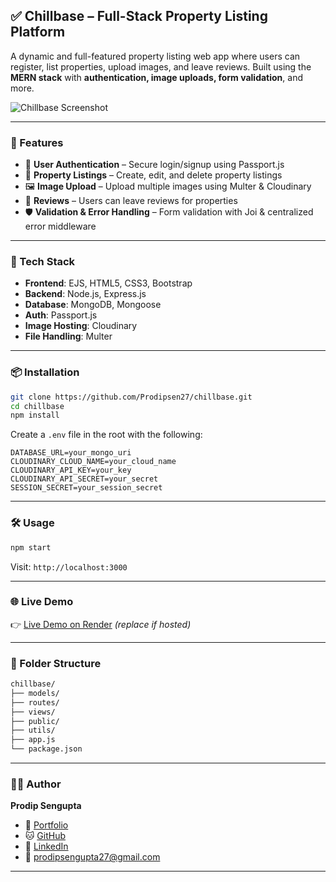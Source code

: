 ## ✅ Chillbase – Full-Stack Property Listing Platform

A dynamic and full-featured property listing web app where users can register, list properties, upload images, and leave reviews. Built using the **MERN stack** with **authentication, image uploads, form validation**, and more.

![Chillbase Screenshot](https://drive.google.com/file/d/1jn0ITxMkwe3elOmCWlnww1xKLMGGDmm8/view?usp=drive_link) <!-- Optional: Add a screenshot -->

---

### 🚀 Features

* 🔐 **User Authentication** – Secure login/signup using Passport.js
* 🏡 **Property Listings** – Create, edit, and delete property listings
* 🖼️ **Image Upload** – Upload multiple images using Multer & Cloudinary
* 📝 **Reviews** – Users can leave reviews for properties
* 🛡️ **Validation & Error Handling** – Form validation with Joi & centralized error middleware

---

### 🔧 Tech Stack

* **Frontend**: EJS, HTML5, CSS3, Bootstrap
* **Backend**: Node.js, Express.js
* **Database**: MongoDB, Mongoose
* **Auth**: Passport.js
* **Image Hosting**: Cloudinary
* **File Handling**: Multer

---

### 📦 Installation

```bash
git clone https://github.com/Prodipsen27/chillbase.git
cd chillbase
npm install
```

Create a `.env` file in the root with the following:

```env
DATABASE_URL=your_mongo_uri
CLOUDINARY_CLOUD_NAME=your_cloud_name
CLOUDINARY_API_KEY=your_key
CLOUDINARY_API_SECRET=your_secret
SESSION_SECRET=your_session_secret
```

---

### 🛠 Usage

```bash
npm start
```

Visit: `http://localhost:3000`

---

### 🌐 Live Demo

👉 [Live Demo on Render](https://chillbase.onrender.com/listings) *(replace if hosted)*
<!--👉 [Project Video Walkthrough](https://your-youtube-link.com) *(optional)*-->

---

### 📁 Folder Structure

```bash
chillbase/
├── models/
├── routes/
├── views/
├── public/
├── utils/
├── app.js
└── package.json
```

---

### 🧑‍💻 Author

**Prodip Sengupta**

* 🔗 [Portfolio](https://senguptaprodip27.netlify.app)
* 🐱 [GitHub](https://github.com/Prodipsen27)
* 💼 [LinkedIn](https://linkedin.com/in/prodipsen27)
* 📧 [prodipsengupta27@gmail.com](mailto:prodipsengupta27@gmail.com)

---
